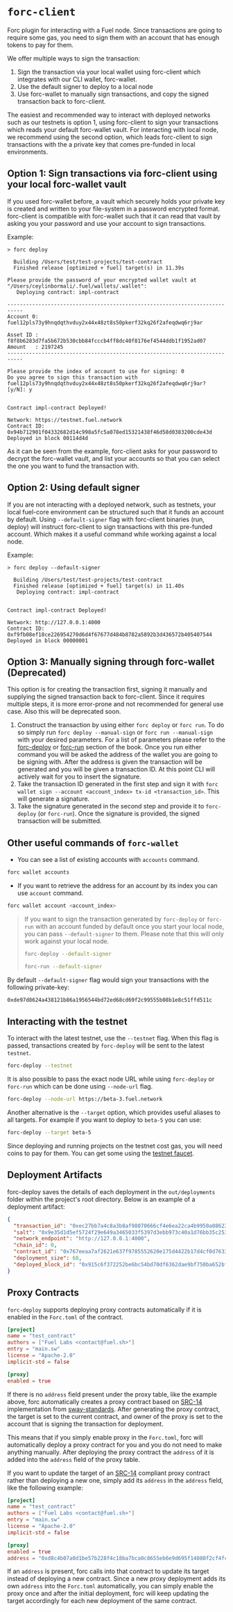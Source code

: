 # `forc-client`

Forc plugin for interacting with a Fuel node. Since transactions are going to require some gas, you need to sign them with an account that has enough tokens to pay for them.

We offer multiple ways to sign the transaction:

  1. Sign the transaction via your local wallet using forc-client which integrates with our CLI wallet, forc-wallet.
  2. Use the default signer to deploy to a local node
  3. Use forc-wallet to manually sign transactions, and copy the signed transaction back to forc-client.

The easiest and recommended way to interact with deployed networks such as our testnets is option 1, using forc-client to sign your transactions which reads your default forc-wallet vault. For interacting with local node, we recommend using the second option, which leads forc-client to sign transactions with the a private key that comes pre-funded in local environments.

## Option 1: Sign transactions via forc-client using your local forc-wallet vault

If you used forc-wallet before, a vault which securely holds your private key is created and written to your file-system in a password encrypted format. forc-client is compatible with forc-wallet such that it can read that vault by asking you your password and use your account to sign transactions.

Example:

```console
> forc deploy

  Building /Users/test/test-projects/test-contract
  Finished release [optimized + fuel] target(s) in 11.39s

Please provide the password of your encrypted wallet vault at "/Users/ceylinbormali/.fuel/wallets/.wallet":
   Deploying contract: impl-contract

---------------------------------------------------------------------------
Account 0: fuel12pls73y9hnqdqthvduy2x44x48zt8s50pkerf32kq26f2afeqdwq6rj9ar

Asset ID : f8f8b6283d7fa5b672b530cbb84fcccb4ff8dc40f8176ef4544ddb1f1952ad07
Amount   : 2197245
---------------------------------------------------------------------------

Please provide the index of account to use for signing: 0
Do you agree to sign this transaction with fuel12pls73y9hnqdqthvduy2x44x48zt8s50pkerf32kq26f2afeqdwq6rj9ar? [y/N]: y


Contract impl-contract Deployed!

Network: https://testnet.fuel.network
Contract ID: 0x94b712901f04332682d14c998a5fc5a078ed15321438f46d58d0383200cde43d
Deployed in block 00114d4d
```

As it can be seen from the example, forc-client asks for your password to decrypt the forc-wallet vault, and list your accounts so that you can select the one you want to fund the transaction with.

## Option 2: Using default signer

If you are not interacting with a deployed network, such as testnets, your local fuel-core environment can be structured such that it funds an account by default. Using `--default-signer` flag with forc-client binaries (run, deploy) will instruct forc-client to sign transactions with this pre-funded account. Which makes it a useful command while working against a local node.

Example:

```console
> forc deploy --default-signer

  Building /Users/test/test-projects/test-contract
  Finished release [optimized + fuel] target(s) in 11.40s
   Deploying contract: impl-contract


Contract impl-contract Deployed!

Network: http://127.0.0.1:4000
Contract ID: 0xf9fb08ef18ce226954270d6d4f67677d484b8782a5892b3d436572b405407544
Deployed in block 00000001
```

## Option 3: Manually signing through forc-wallet (Deprecated)

This option is for creating the transaction first, signing it manually and supplying the signed transaction back to forc-client. Since it requires multiple steps, it is more error-prone and not recommended for general use case. Also this will be deprecated soon.

1. Construct the transaction by using either `forc deploy` or `forc run`. To do so simply run `forc deploy --manual-sign` or `forc run --manual-sign` with your desired parameters. For a list of parameters please refer to the [forc-deploy](./forc_deploy.md) or [forc-run](./forc_run.md) section of the book. Once you run either command you will be asked the address of the wallet you are going to be signing with. After the address is given the transaction will be generated and you will be given a transaction ID. At this point CLI will actively wait for you to insert the signature.
2. Take the transaction ID generated in the first step and sign it with `forc wallet sign --account <account_index> tx-id <transaction_id>`. This will generate a signature.
3. Take the signature generated in the second step and provide it to `forc-deploy` (or `forc-run`). Once the signature is provided, the signed transaction will be submitted.

## Other useful commands of `forc-wallet`

- You can see a list of existing accounts with `accounts` command.

```sh
forc wallet accounts
```

- If you want to retrieve the address for an account by its index you can use `account` command.

```sh
forc wallet account <account_index>
```

> If you want to sign the transaction generated by `forc-deploy` or `forc-run` with an account funded by default once you start your local node, you can pass `--default-signer` to them. Please note that this will only work against your local node.
>
> ```sh
> forc-deploy --default-signer
> ```
>
> ```sh
> forc-run --default-signer
> ```

By default `--default-signer` flag would sign your transactions with the following private-key:

```sh
0xde97d8624a438121b86a1956544bd72ed68cd69f2c99555b08b1e8c51ffd511c
```

## Interacting with the testnet

To interact with the latest testnet, use the `--testnet` flag. When this flag is passed, transactions created by `forc-deploy` will be sent to the latest `testnet`.

```sh
forc-deploy --testnet
```

It is also possible to pass the exact node URL while using `forc-deploy` or `forc-run` which can be done using `--node-url` flag.

```sh
forc-deploy --node-url https://beta-3.fuel.network
```

Another alternative is the `--target` option, which provides useful aliases to all targets. For example if you want to deploy to `beta-5` you can use:

```sh
forc-deploy --target beta-5
```

Since deploying and running projects on the testnet cost gas, you will need coins to pay for them. You can get some using the [testnet faucet](https://faucet-testnet.fuel.network/).

## Deployment Artifacts

forc-deploy saves the details of each deployment in the `out/deployments` folder within the project's root directory. Below is an example of a deployment artifact:

```json
{
  "transaction_id": "0xec27bb7a4c8a3b8af98070666cf4e6ea22ca4b9950a0862334a1830520012f5d",
  "salt": "0x9e35d1d5ef5724f29e649a3465033f5397d3ebb973c40a1d76bb35c253f0dec7",
  "network_endpoint": "http://127.0.0.1:4000",
  "chain_id": 0,
  "contract_id": "0x767eeaa7af2621e637f9785552620e175d4422b17d4cf0d76335c38808608a7b",
  "deployment_size": 68,
  "deployed_block_id": "0x915c6f372252be6bc54bd70df6362dae9bf750ba652bf5582d9b31c7023ca6cf"
}
```

## Proxy Contracts

`forc-deploy` supports deploying proxy contracts automatically if it is enabled in the `Forc.toml` of the contract.

```TOML
[project]
name = "test_contract"
authors = ["Fuel Labs <contact@fuel.sh>"]
entry = "main.sw"
license = "Apache-2.0"
implicit-std = false

[proxy]
enabled = true
```

If there is no `address` field present under the proxy table, like the example above, forc automatically creates a proxy contract based on [SRC-14](https://github.com/FuelLabs/sway-standards/blob/master/docs/src/src-14-simple-upgradeable-proxies.md) implementation from [sway-standards](https://github.com/FuelLabs/sway-standards). After generating the proxy contract, the target is set to the current contract, and owner of the proxy is set to the account that is signing the transaction for deployment.

This means that if you simply enable proxy in the `Forc.toml`, forc will automatically deploy a proxy contract for you and you do not need to make anything manually. After deploying the proxy contract the `address` of it is added into the `address` field of the proxy table.

If you want to update the target of an [SRC-14](https://github.com/FuelLabs/sway-standards/blob/master/docs/src/src-14-simple-upgradeable-proxies.md) compliant proxy contract rather than deploying a new one, simply add its `address` in the `address` field, like the following example:

```TOML
[project]
name = "test_contract"
authors = ["Fuel Labs <contact@fuel.sh>"]
entry = "main.sw"
license = "Apache-2.0"
implicit-std = false

[proxy]
enabled = true
address = "0xd8c4b07a0d1be57b228f4c18ba7bca0c8655eb6e9d695f14080f2cf4fc7cd946" # example proxy contract address
```

If an `address` is present, forc calls into that contract to update its target instead of deploying a new contract. Since a new proxy deployment adds its own `address` into the `Forc.toml` automatically, you can simply enable the proxy once and after the initial deployment, forc will keep updating the target accordingly for each new deployment of the same contract.

